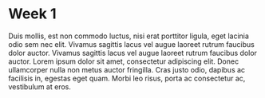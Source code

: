 # Week 1

Duis mollis, est non commodo luctus, nisi erat porttitor ligula, eget lacinia odio sem nec elit. Vivamus sagittis lacus vel augue laoreet rutrum faucibus dolor auctor. Vivamus sagittis lacus vel augue laoreet rutrum faucibus dolor auctor. Lorem ipsum dolor sit amet, consectetur adipiscing elit. Donec ullamcorper nulla non metus auctor fringilla. Cras justo odio, dapibus ac facilisis in, egestas eget quam. Morbi leo risus, porta ac consectetur ac, vestibulum at eros.